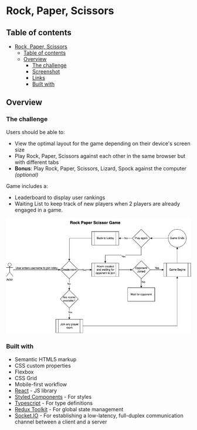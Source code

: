 # Rock, Paper, Scissors

## Table of contents

- [Rock, Paper, Scissors](#rock-paper-scissors)
  - [Table of contents](#table-of-contents)
  - [Overview](#overview)
    - [The challenge](#the-challenge)
    - [Screenshot](#screenshot)
    - [Links](#links)
    - [Built with](#built-with)

## Overview

### The challenge

Users should be able to:

- View the optimal layout for the game depending on their device's screen size
- Play Rock, Paper, Scissors against each other in the same browser but with different tabs
- **Bonus**: Play Rock, Paper, Scissors, Lizard, Spock against the computer _(optional)_

Game includes a: 
- Leaderboard to display user rankings
- Waiting List to keep track of new players when 2 players are already engaged in a game.

![Flowchart](./Frontend/src/assets/design/Flowchart.drawio.png)


### Built with

- Semantic HTML5 markup
- CSS custom properties
- Flexbox
- CSS Grid
- Mobile-first workflow
- [React](https://reactjs.org/) - JS library
- [Styled Components](https://styled-components.com/) - For styles
- [Typescript](https://react-typescript-cheatsheet.netlify.app/) - For type definitions
- [Redux Toolkit](https://redux-toolkit.js.org/) - For global state management
- [Socket.IO](https://socket.io/docs/v4/) - For establishing a low-latency, full-duplex communication channel between a client and a server


